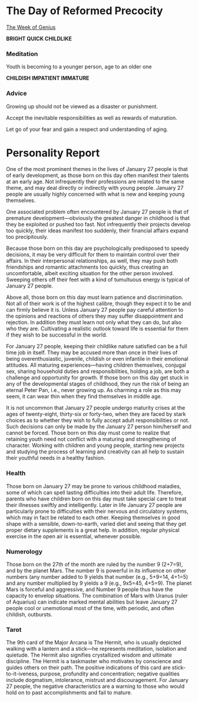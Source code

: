 # The Day of Reformed Precocity

[The Week of Genius](The%20Day%20of%20Reformed%20Precocity%201bbbb5f6369646fbae7024c3295523e4/The%20Week%20of%20Genius%2029fae812582b4678a9ca2f56774f31d1.md)

**BRIGHT
QUICK
CHILDLIKE**	

### Meditation

Youth is becoming to a younger person, age to an older one

**CHILDISH
IMPATIENT
IMMATURE**

### Advice

Growing up should not be viewed as a disaster or punishment.

Accept the inevitable responsibilities as well as rewards of maturation.

Let go of your fear and gain a respect and understanding of aging.

# Personality Report

One of the most prominent themes in the lives of January 27 people is that of early development, as those born on this day often manifest their talents at an early age. Not infrequently their professions are related to the same theme, and may deal directly or indirectly with young people. January 27 people are usually highly concerned with what is new and keeping young themselves.

One associated problem often encountered by January 27 people is that of premature development—obviously the greatest danger in childhood is that they be exploited or pushed too fast. Not infrequently their projects develop too quickly, their ideas manifest too suddenly, their financial affairs expand too precipitously.

Because those born on this day are psychologically predisposed to speedy decisions, it may be very difficult for them to maintain control over their affairs. In their interpersonal relationships, as well, they may push both friendships and romantic attachments too quickly, thus creating an uncomfortable, albeit exciting situation for the other person involved. Sweeping others off their feet with a kind of tumultuous energy is typical of January 27 people.

Above all, those born on this day must learn patience and discrimination. Not all of their work is of the highest calibre, though they expect it to be and can firmly believe it is. Unless January 27 people pay careful attention to the opinions and reactions of others they may suffer disappointment and rejection. In addition they must learn not only what they can do, but also who they are. Cultivating a realistic outlook toward life is essential for them if they wish to be successful in the world.

For January 27 people, keeping their childlike nature satisfied can be a full time job in itself. They may be accused more than once in their lives of being overenthusiastic, juvenile, childish or even infantile in their emotional attitudes. All maturing experiences—having children themselves, conjugal sex, sharing household duties and responsibilities, holding a job, are both a challenge and opportunity for growth. If those born on this day get stuck in any of the developmental stages of childhood, they run the risk of being an eternal Peter Pan, i.e., never growing up. As charming a role as this may seem, it can wear thin when they find themselves in middle age.

It is not uncommon that January 27 people undergo maturity crises at the ages of twenty-eight, thirty-six or forty-two, when they are faced by stark choices as to whether they wish to fully accept adult responsibilities or not. Such decisions can only be made by the January 27 person him/herself and cannot be forced. Those born on this day must come to realize that retaining youth need not conflict with a maturing and strengthening of character. Working with children and young people, starting new projects and studying the process of learning and creativity can all help to sustain their youthful needs in a healthy fashion.

### Health

Those born on January 27 may be prone to various childhood maladies, some of which can spell lasting difficulties into their adult life. Therefore, parents who have children born on this day must take special care to treat their illnesses swiftly and intelligently. Later in life January 27 people are particularly prone to difficulties with their nervous and circulatory systems, which may in fact be related to each other. Keeping themselves in good shape with a sensible, down-to-earth, varied diet and seeing that they get proper dietary supplements is a great help. In addition, regular physical exercise in the open air is essential, whenever possible.

### Numerology

Those born on the 27th of the month are ruled by the number 9 (2+7=9), and by the planet Mars. The number 9 is powerful in its influence on other numbers (any number added to 9 yields that number (e.g., 5+9=14, 4+1=5) and any number multiplied by 9 yields a 9 (e.g., 9x5=45, 4+5=9). The planet Mars is forceful and aggressive, and Number 9 people thus have the capacity to envelop situations. The combination of Mars with Uranus (ruler of Aquarius) can indicate marked mental abilities but leave January 27 people cool or unemotional most of the time, with periodic, and often childish, outbursts.

### Tarot

The 9th card of the Major Arcana is The Hermit, who is usually depicted walking with a lantern and a stick—he represents meditation, isolation and quietude. The Hermit also signifies crystallized wisdom and ultimate discipline. The Hermit is a taskmaster who motivates by conscience and guides others on their path. The positive indications of this card are stick-to-it-iveness, purpose, profundity and concentration; negative qualities include dogmatism, intolerance, mistrust and discouragement. For January 27 people, the negative characteristics are a warning to those who would hold on to past accomplishments and fail to mature.